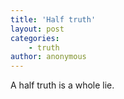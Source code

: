 ```yaml
---
title: 'Half truth'
layout: post
categories:
    - truth
author: anonymous
---
```


A half truth is a whole lie.